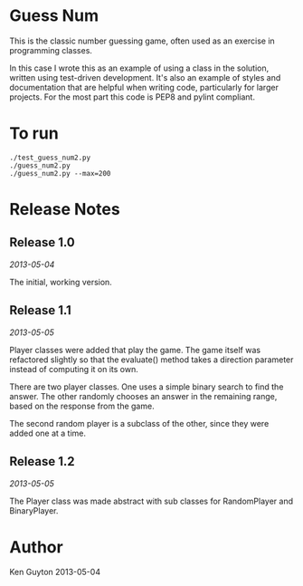 Guess Num
=========

This is the classic number guessing game, often used as an exercise in
programming classes. 

In this case I wrote this as an example of using a class in the
solution, written using test-driven development.  It's also an example
of styles and documentation that are helpful when writing code,
particularly for larger projects.  For the most part this code is PEP8
and pylint compliant.

To run
======

    ./test_guess_num2.py
    ./guess_num2.py
    ./guess_num2.py --max=200


Release Notes
=============

Release 1.0
-----------

*2013-05-04*

The initial, working version.

Release 1.1
-----------

*2013-05-05*

Player classes were added that play the game.  The game itself was
refactored slightly so that the evaluate() method takes a direction
parameter instead of computing it on its own.

There are two player classes.  One uses a simple binary search to find
the answer.  The other randomly chooses an answer in the remaining
range, based on the response from the game.

The second random player is a subclass of the other, since they were
added one at a time.

Release 1.2
-----------

*2013-05-05*

The Player class was made abstract with sub classes for RandomPlayer
and BinaryPlayer.


Author
======

Ken Guyton
2013-05-04
